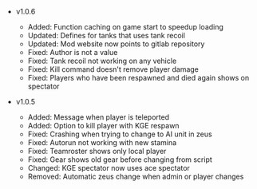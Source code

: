 - v1.0.6
  - Added: Function caching on game start to speedup loading
  - Updated: Defines for tanks that uses tank recoil
  - Updated: Mod website now points to gitlab repository
  - Fixed: Author is not a value
  - Fixed: Tank recoil not working on any vehicle
  - Fixed: Kill command doesn't remove player damage
  - Fixed: Players who have been respawned and died again shows on spectator

- v1.0.5
  - Added: Message when player is teleported
  - Added: Option to kill player with KGE respawn
  - Fixed: Crashing when trying to change to AI unit in zeus
  - Fixed: Autorun not working with new stamina
  - Fixed: Teamroster shows only local player
  - Fixed: Gear shows old gear before changing from script
  - Changed: KGE spectator now uses ace spectator
  - Removed: Automatic zeus change when admin or player changes

